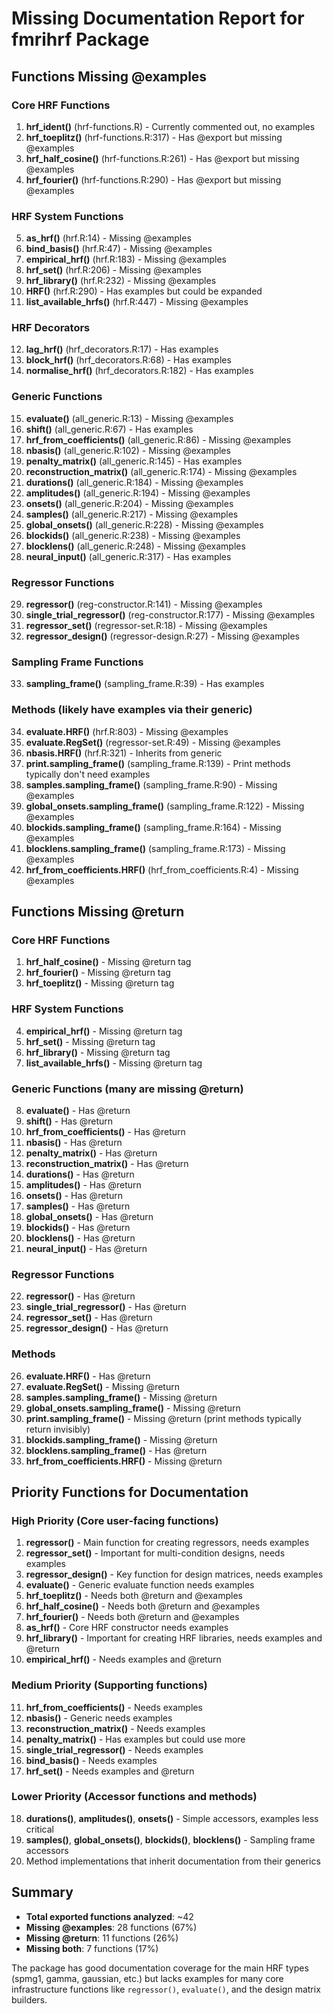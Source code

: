 # Missing Documentation Report for fmrihrf Package

## Functions Missing @examples

### Core HRF Functions
1. **hrf_ident()** (hrf-functions.R) - Currently commented out, no examples
2. **hrf_toeplitz()** (hrf-functions.R:317) - Has @export but missing @examples
3. **hrf_half_cosine()** (hrf-functions.R:261) - Has @export but missing @examples
4. **hrf_fourier()** (hrf-functions.R:290) - Has @export but missing @examples

### HRF System Functions  
5. **as_hrf()** (hrf.R:14) - Missing @examples
6. **bind_basis()** (hrf.R:47) - Missing @examples
7. **empirical_hrf()** (hrf.R:183) - Missing @examples
8. **hrf_set()** (hrf.R:206) - Missing @examples
9. **hrf_library()** (hrf.R:232) - Missing @examples
10. **HRF()** (hrf.R:290) - Has examples but could be expanded
11. **list_available_hrfs()** (hrf.R:447) - Missing @examples

### HRF Decorators
12. **lag_hrf()** (hrf_decorators.R:17) - Has examples
13. **block_hrf()** (hrf_decorators.R:68) - Has examples  
14. **normalise_hrf()** (hrf_decorators.R:182) - Has examples

### Generic Functions
15. **evaluate()** (all_generic.R:13) - Missing @examples
16. **shift()** (all_generic.R:67) - Has examples
17. **hrf_from_coefficients()** (all_generic.R:86) - Missing @examples
18. **nbasis()** (all_generic.R:102) - Missing @examples
19. **penalty_matrix()** (all_generic.R:145) - Has examples
20. **reconstruction_matrix()** (all_generic.R:174) - Missing @examples
21. **durations()** (all_generic.R:184) - Missing @examples
22. **amplitudes()** (all_generic.R:194) - Missing @examples
23. **onsets()** (all_generic.R:204) - Missing @examples
24. **samples()** (all_generic.R:217) - Missing @examples
25. **global_onsets()** (all_generic.R:228) - Missing @examples
26. **blockids()** (all_generic.R:238) - Missing @examples
27. **blocklens()** (all_generic.R:248) - Missing @examples
28. **neural_input()** (all_generic.R:317) - Has examples

### Regressor Functions
29. **regressor()** (reg-constructor.R:141) - Missing @examples
30. **single_trial_regressor()** (reg-constructor.R:177) - Missing @examples
31. **regressor_set()** (regressor-set.R:18) - Missing @examples
32. **regressor_design()** (regressor-design.R:27) - Missing @examples

### Sampling Frame Functions
33. **sampling_frame()** (sampling_frame.R:39) - Has examples

### Methods (likely have examples via their generic)
34. **evaluate.HRF()** (hrf.R:803) - Missing @examples
35. **evaluate.RegSet()** (regressor-set.R:49) - Missing @examples
36. **nbasis.HRF()** (hrf.R:321) - Inherits from generic
37. **print.sampling_frame()** (sampling_frame.R:139) - Print methods typically don't need examples
38. **samples.sampling_frame()** (sampling_frame.R:90) - Missing @examples
39. **global_onsets.sampling_frame()** (sampling_frame.R:122) - Missing @examples
40. **blockids.sampling_frame()** (sampling_frame.R:164) - Missing @examples
41. **blocklens.sampling_frame()** (sampling_frame.R:173) - Missing @examples
42. **hrf_from_coefficients.HRF()** (hrf_from_coefficients.R:4) - Missing @examples

## Functions Missing @return

### Core HRF Functions
1. **hrf_half_cosine()** - Missing @return tag
2. **hrf_fourier()** - Missing @return tag
3. **hrf_toeplitz()** - Missing @return tag

### HRF System Functions
4. **empirical_hrf()** - Missing @return tag
5. **hrf_set()** - Missing @return tag
6. **hrf_library()** - Missing @return tag
7. **list_available_hrfs()** - Missing @return tag

### Generic Functions (many are missing @return)
8. **evaluate()** - Has @return
9. **shift()** - Has @return
10. **hrf_from_coefficients()** - Has @return
11. **nbasis()** - Has @return
12. **penalty_matrix()** - Has @return
13. **reconstruction_matrix()** - Has @return
14. **durations()** - Has @return
15. **amplitudes()** - Has @return
16. **onsets()** - Has @return
17. **samples()** - Has @return
18. **global_onsets()** - Has @return
19. **blockids()** - Has @return
20. **blocklens()** - Has @return
21. **neural_input()** - Has @return

### Regressor Functions
22. **regressor()** - Has @return
23. **single_trial_regressor()** - Has @return
24. **regressor_set()** - Has @return
25. **regressor_design()** - Has @return

### Methods
26. **evaluate.HRF()** - Has @return
27. **evaluate.RegSet()** - Missing @return
28. **samples.sampling_frame()** - Missing @return
29. **global_onsets.sampling_frame()** - Missing @return
30. **print.sampling_frame()** - Missing @return (print methods typically return invisibly)
31. **blockids.sampling_frame()** - Missing @return
32. **blocklens.sampling_frame()** - Has @return
33. **hrf_from_coefficients.HRF()** - Missing @return

## Priority Functions for Documentation

### High Priority (Core user-facing functions)
1. **regressor()** - Main function for creating regressors, needs examples
2. **regressor_set()** - Important for multi-condition designs, needs examples
3. **regressor_design()** - Key function for design matrices, needs examples
4. **evaluate()** - Generic evaluate function needs examples
5. **hrf_toeplitz()** - Needs both @return and @examples
6. **hrf_half_cosine()** - Needs both @return and @examples
7. **hrf_fourier()** - Needs both @return and @examples
8. **as_hrf()** - Core HRF constructor needs examples
9. **hrf_library()** - Important for creating HRF libraries, needs examples and @return
10. **empirical_hrf()** - Needs examples and @return

### Medium Priority (Supporting functions)
11. **hrf_from_coefficients()** - Needs examples
12. **nbasis()** - Generic needs examples
13. **reconstruction_matrix()** - Needs examples
14. **penalty_matrix()** - Has examples but could use more
15. **single_trial_regressor()** - Needs examples
16. **bind_basis()** - Needs examples
17. **hrf_set()** - Needs examples and @return

### Lower Priority (Accessor functions and methods)
18. **durations()**, **amplitudes()**, **onsets()** - Simple accessors, examples less critical
19. **samples()**, **global_onsets()**, **blockids()**, **blocklens()** - Sampling frame accessors
20. Method implementations that inherit documentation from their generics

## Summary

- **Total exported functions analyzed**: ~42
- **Missing @examples**: 28 functions (67%)
- **Missing @return**: 11 functions (26%)
- **Missing both**: 7 functions (17%)

The package has good documentation coverage for the main HRF types (spmg1, gamma, gaussian, etc.) but lacks examples for many core infrastructure functions like `regressor()`, `evaluate()`, and the design matrix builders.
